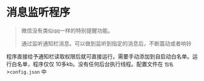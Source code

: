 # 消息监听程序

> 微信没有类似qq一样的特别提醒功能。
>
> 通过监听通知栏消息。可以做到监听到指定的消息后，不断震动或者响铃

程序直接给予通知栏读取权限后就可直接运行。需要手动添加到自启动白名单。运行白名单，程序仅仅 10多kb。没有任何后台执行线程。配置文件在 `包名`>`config.json` 中